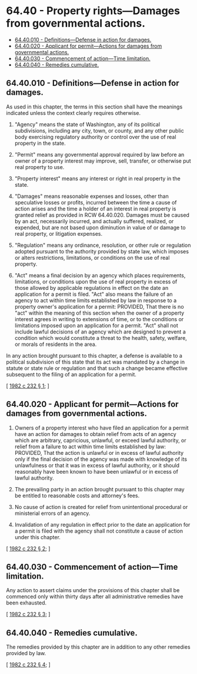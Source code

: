 # 64.40 - Property rights—Damages from governmental actions.
* [64.40.010 - Definitions—Defense in action for damages.](#6440010---definitionsdefense-in-action-for-damages)
* [64.40.020 - Applicant for permit—Actions for damages from governmental actions.](#6440020---applicant-for-permitactions-for-damages-from-governmental-actions)
* [64.40.030 - Commencement of action—Time limitation.](#6440030---commencement-of-actiontime-limitation)
* [64.40.040 - Remedies cumulative.](#6440040---remedies-cumulative)
## 64.40.010 - Definitions—Defense in action for damages.
As used in this chapter, the terms in this section shall have the meanings indicated unless the context clearly requires otherwise.

1. "Agency" means the state of Washington, any of its political subdivisions, including any city, town, or county, and any other public body exercising regulatory authority or control over the use of real property in the state.

2. "Permit" means any governmental approval required by law before an owner of a property interest may improve, sell, transfer, or otherwise put real property to use.

3. "Property interest" means any interest or right in real property in the state.

4. "Damages" means reasonable expenses and losses, other than speculative losses or profits, incurred between the time a cause of action arises and the time a holder of an interest in real property is granted relief as provided in RCW 64.40.020. Damages must be caused by an act, necessarily incurred, and actually suffered, realized, or expended, but are not based upon diminution in value of or damage to real property, or litigation expenses.

5. "Regulation" means any ordinance, resolution, or other rule or regulation adopted pursuant to the authority provided by state law, which imposes or alters restrictions, limitations, or conditions on the use of real property.

6. "Act" means a final decision by an agency which places requirements, limitations, or conditions upon the use of real property in excess of those allowed by applicable regulations in effect on the date an application for a permit is filed. "Act" also means the failure of an agency to act within time limits established by law in response to a property owner's application for a permit: PROVIDED, That there is no "act" within the meaning of this section when the owner of a property interest agrees in writing to extensions of time, or to the conditions or limitations imposed upon an application for a permit. "Act" shall not include lawful decisions of an agency which are designed to prevent a condition which would constitute a threat to the health, safety, welfare, or morals of residents in the area.

In any action brought pursuant to this chapter, a defense is available to a political subdivision of this state that its act was mandated by a change in statute or state rule or regulation and that such a change became effective subsequent to the filing of an application for a permit.

\[ [1982 c 232 § 1](https://leg.wa.gov/CodeReviser/documents/sessionlaw/1982c232.pdf?cite=1982%20c%20232%20§%201); \]

## 64.40.020 - Applicant for permit—Actions for damages from governmental actions.
1. Owners of a property interest who have filed an application for a permit have an action for damages to obtain relief from acts of an agency which are arbitrary, capricious, unlawful, or exceed lawful authority, or relief from a failure to act within time limits established by law: PROVIDED, That the action is unlawful or in excess of lawful authority only if the final decision of the agency was made with knowledge of its unlawfulness or that it was in excess of lawful authority, or it should reasonably have been known to have been unlawful or in excess of lawful authority.

2. The prevailing party in an action brought pursuant to this chapter may be entitled to reasonable costs and attorney's fees.

3. No cause of action is created for relief from unintentional procedural or ministerial errors of an agency.

4. Invalidation of any regulation in effect prior to the date an application for a permit is filed with the agency shall not constitute a cause of action under this chapter.

\[ [1982 c 232 § 2](https://leg.wa.gov/CodeReviser/documents/sessionlaw/1982c232.pdf?cite=1982%20c%20232%20§%202); \]

## 64.40.030 - Commencement of action—Time limitation.
Any action to assert claims under the provisions of this chapter shall be commenced only within thirty days after all administrative remedies have been exhausted.

\[ [1982 c 232 § 3](https://leg.wa.gov/CodeReviser/documents/sessionlaw/1982c232.pdf?cite=1982%20c%20232%20§%203); \]

## 64.40.040 - Remedies cumulative.
The remedies provided by this chapter are in addition to any other remedies provided by law.

\[ [1982 c 232 § 4](https://leg.wa.gov/CodeReviser/documents/sessionlaw/1982c232.pdf?cite=1982%20c%20232%20§%204); \]

